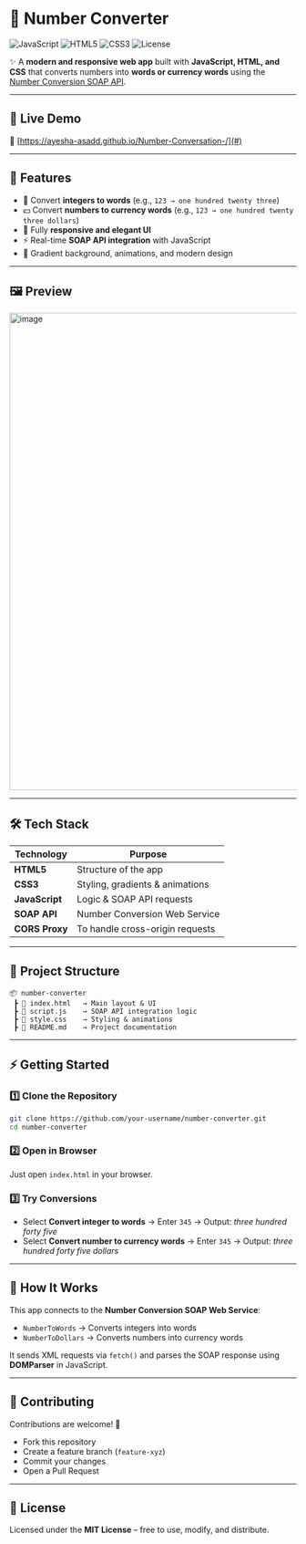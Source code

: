 # 🔢 Number Converter

![JavaScript](https://img.shields.io/badge/Made%20with-JavaScript-F7DF1E?style=for-the-badge\&logo=javascript)
![HTML5](https://img.shields.io/badge/HTML5-E34F26?style=for-the-badge\&logo=html5\&logoColor=white)
![CSS3](https://img.shields.io/badge/CSS3-264de4?style=for-the-badge\&logo=css3\&logoColor=white)
![License](https://img.shields.io/badge/License-MIT-green?style=for-the-badge)

✨ A **modern and responsive web app** built with **JavaScript, HTML, and CSS** that converts numbers into **words or currency words** using the [Number Conversion SOAP API](https://www.dataaccess.com/webservicesserver/numberconversion.wso).

---

## 🚀 Live Demo

🔗 [https://ayesha-asadd.github.io/Number-Conversation-/](#) 

---

## 🎨 Features

* 🔄 Convert **integers to words** (e.g., `123 → one hundred twenty three`)
* 💵 Convert **numbers to currency words** (e.g., `123 → one hundred twenty three dollars`)
* 📱 Fully **responsive and elegant UI**
* ⚡ Real-time **SOAP API integration** with JavaScript
* 🎨 Gradient background, animations, and modern design

---

## 🖼️ Preview

<img width="1225" height="837" alt="image" src="https://github.com/user-attachments/assets/3f3c827c-0f19-4930-8594-a9794f3f0f51" />


---

## 🛠️ Tech Stack

| Technology     | Purpose                         |
| -------------- | ------------------------------- |
| **HTML5**      | Structure of the app            |
| **CSS3**       | Styling, gradients & animations |
| **JavaScript** | Logic & SOAP API requests       |
| **SOAP API**   | Number Conversion Web Service   |
| **CORS Proxy** | To handle cross-origin requests |

---

## 📂 Project Structure

```
📦 number-converter
 ┣ 📜 index.html   → Main layout & UI
 ┣ 📜 script.js    → SOAP API integration logic
 ┣ 📜 style.css    → Styling & animations
 ┣ 📜 README.md    → Project documentation
```

---

## ⚡ Getting Started

### 1️⃣ Clone the Repository

```bash
git clone https://github.com/your-username/number-converter.git
cd number-converter
```

### 2️⃣ Open in Browser

Just open `index.html` in your browser.

### 3️⃣ Try Conversions

* Select **Convert integer to words** → Enter `345` → Output: *three hundred forty five*
* Select **Convert number to currency words** → Enter `345` → Output: *three hundred forty five dollars*

---

## 📡 How It Works

This app connects to the **Number Conversion SOAP Web Service**:

* `NumberToWords` → Converts integers into words
* `NumberToDollars` → Converts numbers into currency words

It sends XML requests via `fetch()` and parses the SOAP response using **DOMParser** in JavaScript.

---

## 🤝 Contributing

Contributions are welcome! 🚀

* Fork this repository
* Create a feature branch (`feature-xyz`)
* Commit your changes
* Open a Pull Request

---

## 📜 License

Licensed under the **MIT License** – free to use, modify, and distribute.

